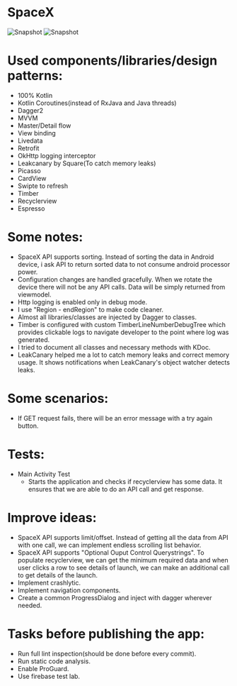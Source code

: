 # SpaceX

![Snapshot](https://i.imgur.com/Jrhv4W9l.png) ![Snapshot](https://i.imgur.com/sRD6zoAl.png)

# Used components/libraries/design patterns:

- 100% Kotlin
- Kotlin Coroutines(instead of RxJava and Java threads)
- Dagger2
- MVVM
- Master/Detail flow
- View binding
- Livedata
- Retrofit
- OkHttp logging interceptor
- Leakcanary by Square(To catch memory leaks)
- Picasso
- CardView
- Swipte to refresh
- Timber
- Recyclerview
- Espresso

# Some notes:

- SpaceX API supports sorting. Instead of sorting the data in Android device, i ask API to return sorted data to not consume android processor power.
- Configuration changes are handled gracefully. When we rotate the device there will not be any API calls. Data will be simply returned from viewmodel.
- Http logging is enabled only in debug mode.
- I use "Region - endRegion" to make code cleaner.
- Almost all libraries/classes are injected by Dagger to classes.
- Timber is configured with custom TimberLineNumberDebugTree which provides clickable logs to navigate developer to the point where log was generated.
- I tried to document all classes and necessary methods with KDoc.
- LeakCanary helped me a lot to catch memory leaks and correct memory usage. It shows notifications when LeakCanary's object watcher detects leaks.


# Some scenarios:
- If GET request fails, there will be an error message with a try again button.
  
  
# Tests:
- Main Activity Test
  -  Starts the application and checks if recyclerview has some data. It ensures that we are able to do an API call and get response.


# Improve ideas:
- SpaceX API supports limit/offset. Instead of getting all the data from API with one call, we can implement endless scrolling list behavior.
- SpaceX API supports "Optional Ouput Control Querystrings". To populate recyclerview, we can get the minimum required data and when user clicks a row to see details of launch, we can make an additional call to get details of the launch.
- Implement crashlytic.
- Implement navigation components.
- Create a common ProgressDialog and inject with dagger wherever needed.

# Tasks before publishing the app:
- Run full lint inspection(should be done before every commit).
- Run static code analysis.
- Enable ProGuard.
- Use firebase test lab.

